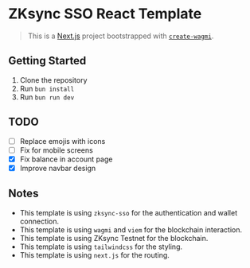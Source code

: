 # ZKsync SSO React Template

> This is a [Next.js](https://nextjs.org) project bootstrapped with [`create-wagmi`](https://github.com/wevm/wagmi/tree/main/packages/create-wagmi).

## Getting Started

1. Clone the repository
2. Run `bun install`
3. Run `bun run dev`

## TODO

- [ ] Replace emojis with icons 
- [ ] Fix for mobile screens
- [x] Fix balance in account page
- [x] Improve navbar design

## Notes

- This template is using `zksync-sso` for the authentication and wallet connection.
- This template is using `wagmi` and `viem` for the blockchain interaction.
- This template is using ZKsync Testnet for the blockchain. 
- This template is using `tailwindcss` for the styling.
- This template is using `next.js` for the routing.
